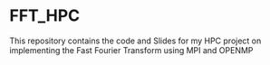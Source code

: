 # FFT_HPC
This repository contains the code and Slides for my HPC project on implementing the Fast Fourier Transform using MPI and OPENMP
